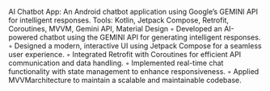  AI Chatbot App: An Android chatbot application using Google’s GEMINI API for intelligent responses.
 Tools: Kotlin, Jetpack Compose, Retrofit, Coroutines, MVVM, Gemini API, Material Design
 ◦ Developed an AI-powered chatbot using the GEMINI API for generating intelligent responses.
 ◦ Designed a modern, interactive UI using Jetpack Compose for a seamless user experience.
 ◦ Integrated Retrofit with Coroutines for efficient API communication and data handling.
 ◦ Implemented real-time chat functionality with state management to enhance responsiveness.
 ◦ Applied MVVMarchitecture to maintain a scalable and maintainable codebase.
